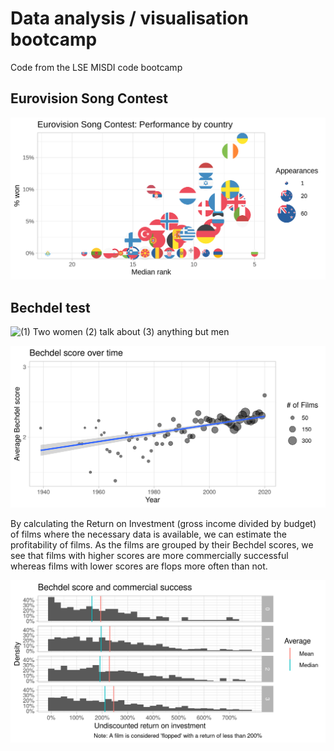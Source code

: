 # Data analysis / visualisation bootcamp

Code from the LSE MISDI code bootcamp

## Eurovision Song Contest

![Diagram](esc_performance.png)

## Bechdel test

![(1) Two women (2) talk about (3) anything but men](https://researchblog.duke.edu/wp-content/uploads/2017/08/BechdelTest-768x310.jpg)

![](bechdel_time.png)

By calculating the Return on Investment (gross income divided by budget) of films where the necessary data is available, we can estimate the profitability of films. As the films are grouped by their Bechdel scores, we see that films with higher scores are more commercially successful whereas films with lower scores are flops more often than not.

![](bechdel_roi.png)
